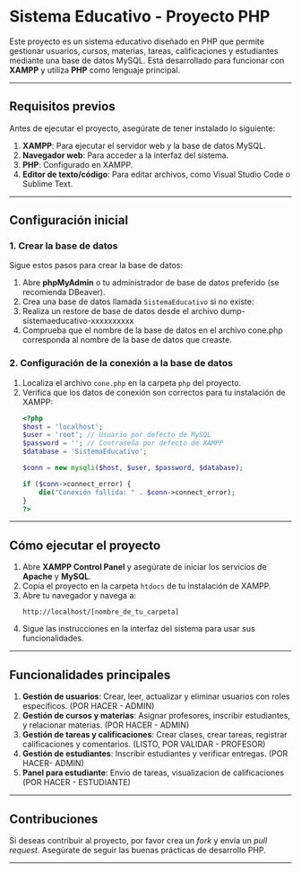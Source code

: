 # Sistema Educativo - Proyecto PHP

Este proyecto es un sistema educativo diseñado en PHP que permite gestionar usuarios, cursos, materias, tareas, calificaciones y estudiantes mediante una base de datos MySQL. Está desarrollado para funcionar con **XAMPP** y utiliza **PHP** como lenguaje principal.

---

## Requisitos previos

Antes de ejecutar el proyecto, asegúrate de tener instalado lo siguiente:

1. **XAMPP**: Para ejecutar el servidor web y la base de datos MySQL.
2. **Navegador web**: Para acceder a la interfaz del sistema.
3. **PHP**: Configurado en XAMPP.
4. **Editor de texto/código**: Para editar archivos, como Visual Studio Code o Sublime Text.

---

## Configuración inicial

### 1. Crear la base de datos
Sigue estos pasos para crear la base de datos:

1. Abre **phpMyAdmin** o tu administrador de base de datos preferido (se recomienda DBeaver).
2. Crea una base de datos llamada `SistemaEducativo` si no existe:
3. Realiza un restore de base de datos desde el archivo dump-sistemaeducativo-xxxxxxxxxx
4. Comprueba que el nombre de la base de datos en el archivo cone.php corresponda al nombre de la base de datos que creaste.

### 2. Configuración de la conexión a la base de datos

1. Localiza el archivo `cone.php` en la carpeta `php` del proyecto.
2. Verifica que los datos de conexión son correctos para tu instalación de XAMPP:
    ```php
    <?php
    $host = 'localhost';
    $user = 'root'; // Usuario por defecto de MySQL
    $password = ''; // Contraseña por defecto de XAMPP
    $database = 'SistemaEducativo';

    $conn = new mysqli($host, $user, $password, $database);

    if ($conn->connect_error) {
        die("Conexión fallida: " . $conn->connect_error);
    }
    ?>
    ```

---

## Cómo ejecutar el proyecto

1. Abre **XAMPP Control Panel** y asegúrate de iniciar los servicios de **Apache** y **MySQL**.
2. Copia el proyecto en la carpeta `htdocs` de tu instalación de XAMPP.
3. Abre tu navegador y navega a: 
   ```
   http://localhost/[nombre_de_tu_carpeta]
   ```
4. Sigue las instrucciones en la interfaz del sistema para usar sus funcionalidades.

---

## Funcionalidades principales

1. **Gestión de usuarios**: Crear, leer, actualizar y eliminar usuarios con roles específicos. (POR HACER - ADMIN)
2. **Gestión de cursos y materias**: Asignar profesores, inscribir estudiantes, y relacionar materias. (POR HACER - ADMIN)
3. **Gestión de tareas y calificaciones**: Crear clases, crear tareas, registrar calificaciones y comentarios. (LISTO, POR VALIDAR - PROFESOR)
4. **Gestión de estudiantes**: Inscribir estudiantes y verificar entregas. (POR HACER- ADMIN)
5. **Panel para estudiante**: Envio de tareas, visualizacion de calificaciones (POR HACER - ESTUDIANTE)

---

## Contribuciones

Si deseas contribuir al proyecto, por favor crea un *fork* y envía un *pull request*. Asegúrate de seguir las buenas prácticas de desarrollo PHP.

---